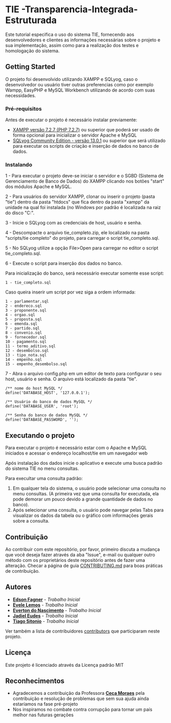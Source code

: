 # TIE -Transparencia-Integrada-Estruturada


Este tutorial especifica o uso do sistema TIE, fornecendo aos desenvolvedores e clientes as informações necessárias sobre o projeto e  sua implementação, assim como para a realização dos testes e homologação do sistema.


## Getting Started

O projeto foi desenvolvido utilizando XAMPP e SQLyog, caso o desenvolvedor ou usuário tiver outras preferencias como por exemplo Wampp, EasyPHP e MySQL Workbench utilizando de acordo com suas necessidades. 

### Pré-requisitos

Antes de executar o projeto é necessário instalar previamente: 

* [XAMPP versão 7.2.7 (PHP 7.2.7)](https://www.apachefriends.org/index.html) ou superior que poderá ser usado de forma opcional para inicializar o servidor Apache e MySQL
* [SQLyog Community Edition - versão 13.0.1](https://github.com/webyog/sqlyog-community/wiki/Downloads) ou superior que será utilizado 
para executar os scripts de criação e inserção de dados no banco de dados.


### Instalando

1 - Para executar o projeto deve-se iniciar o servidor e o SGBD (Sistema de Gerenciamento de Banco de Dados) do XAMPP clicando nos botões "start" dos módulos Apache e MySQL.

2 - Para usuários do servidor XAMPP, clonar ou inserir o projeto (pasta "tie") dentro da pasta "htdocs" que fica dentro da pasta "xampp" da unidade na qual foi instalada (no Windows por padrão é localizada na raiz do disco "C:\".

3 - Inicie o SQLyog com as credenciais de host, usuário e senha.<!-- , recomenda-se utilizar as credenciais padrões. -->

4 - Descompacte o arquivo tie_completo.zip, ele localizado na pasta "scripts/tie completo" do projeto, para carregar o script tie_completo.sql.

5 - No SQLyog utilize a opção File>Open para carregar no editor o script tie_completo.sql.

6 - Execute o script para inserção dos dados no banco.

Para inicialização do banco, será necessário executar somente esse script:

```
1 - tie_completo.sql
```

Caso queira inserir um script por vez siga a ordem informada:

``` 
1 - parlamentar.sql
2 - endereco.sql
3 - proponente.sql
4 - orgao.sql
5 - proposta.sql
6 - emenda.sql
7 - partido.sql
8 - convenio.sql
9 - fornecedor.sql
10 - pagamento.sql
11 - termo_aditivo.sql
12 - desembolso.sql
13 - tipo_nota.sql
14 - empenho.sql
15 - empenho_desembolso.sql
```
7 - Abra o arquivo config.php em um editor de texto para configurar o seu host, usuário e senha. O arquivo está localizado da pasta "tie".

```
/** nome do host MySQL */
define('DATABASE_HOST', '127.0.0.1');

/** Usuário do banco de dados MySQL */
define('DATABASE_USER', 'root');

/** Senha do banco de dados MySQL */
define('DATABASE_PASSWORD', '');
```

## Executando o projeto

Para executar o projeto é necessário estar com o Apache e MySQL iniciados e acessar o endereço localhost/tie em um navegador web

Após instalação dos dados inicie o aplicativo e execute uma busca padrão do sistema TIE no menu consultas.


Para execultar uma consulta padrão: 
1. Em qualquer tela do sistema, o usuário pode selecionar uma consulta no menu consultas. (A primeira vez que uma consulta for executada, ela pode demorar um pouco devido a grande quantidade de dados no banco).
2. Após selecionar uma consulta, o usuário pode navegar pelas Tabs para visualizar os dados da tabela ou o gráfico com informações gerais sobre a consulta.


## Contribuição

Ao contribuir com este repositório, por favor, primeiro discuta a mudança que você deseja fazer através da aba "Issue", e-mail ou qualquer outro método com os proprietários deste repositório antes de fazer uma alteração.
Checar a página de guia [CONTRIBUTING.md](https://gist.github.com/PurpleBooth/b24679402957c63ec426) para boas práticas de contribuição.


## Autores

* [**Edson Fagner**](https://github.com/Crissky) - *Trabalho Inicial*
* [**Evele Lemos**](https://github.com/lemosevele) - *Trabalho Inicial*
* [**Everton do Nascimento**](https://github.com/everton-nv) - *Trabalho Inicial*
* [**Jadiel Eudes**](https://github.com/Eudess) - *Trabalho Inicial*
* [**Tiago Sitonio**](https://github.com/TiagoPSS) - *Trabalho Inicial*

Ver também a lista de contribuidores [contributors](https://github.com//ProjetoDeBD/tie-transparencia-integrada-estruturada/contributors) que participaram neste projeto.

## Licença

Este projeto é licenciado através da Licença padrão MIT

## Reconhecimentos

* Agradecemos a contribuição da Professora [**Ceça Moraes**](https://github.com/cecamoraes) pela contribuição e resolução de problemas que sem sua ajuda ainda estaríamos na fase pré-projeto
* Nos inspiramos no combate contra corrupção para tornar um país melhor nas futuras gerações
